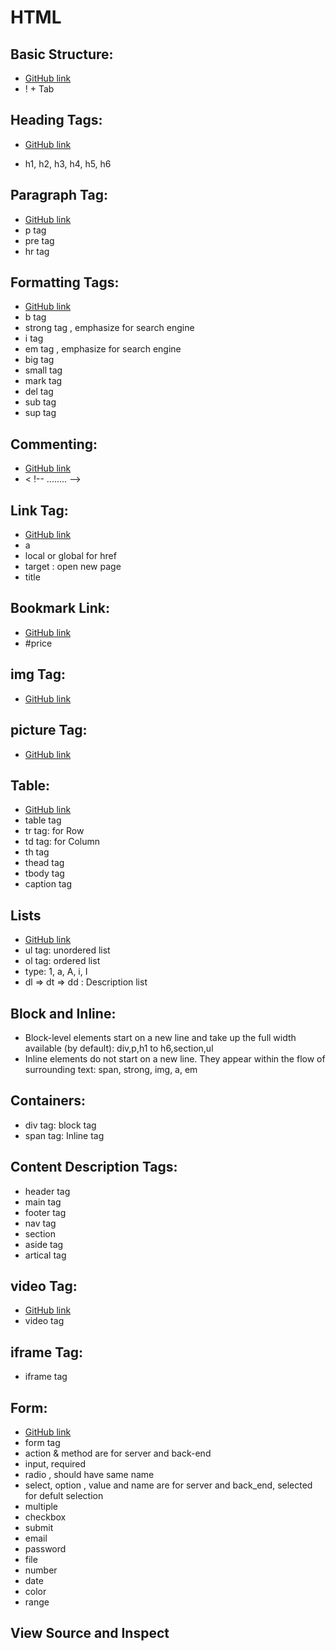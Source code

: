 # HTML

## Basic Structure:

- [GitHub link](/Learn_HTML/index.html)
- ! + Tab

## Heading Tags:

- [GitHub link](/Learn_HTML/heading.html)

- h1, h2, h3, h4, h5, h6

## Paragraph Tag:

- [GitHub link](/Learn_HTML/paragraph.html)
- p tag
- pre tag
- hr tag

## Formatting Tags:

- [GitHub link](/Learn_HTML/formatting.html)
- b tag
- strong tag , emphasize for search engine
- i tag
- em tag , emphasize for search engine
- big tag
- small tag
- mark tag
- del tag
- sub tag
- sup tag

## Commenting:

- [GitHub link](/Learn_HTML/commenting.html)
- < !-- ........ -->

## Link Tag:

- [GitHub link](/Learn_HTML/link.html)
- a
- local or global for href
- target : open new page
- title

## Bookmark Link:

- [GitHub link](/Learn_HTML/link_bookmark.html)
- #price

## img Tag:

- [GitHub link](/Learn_HTML/img.html)

## picture Tag:

- [GitHub link](/Learn_HTML/picture.html)

## Table:

- [GitHub link](/Learn_HTML/table.html)
- table tag
- tr tag: for Row
- td tag: for Column
- th tag
- thead tag
- tbody tag
- caption tag

## Lists

- [GitHub link](/Learn_HTML/list.html)
- ul tag: unordered list
- ol tag: ordered list
- type: 1, a, A, i, I
- dl => dt => dd : Description list

## Block and Inline:

- Block-level elements start on a new line and take up the full width available (by default): div,p,h1 to h6,section,ul
- Inline elements do not start on a new line. They appear within the flow of surrounding text: span, strong, img, a, em

## Containers:

- div tag: block tag
- span tag: Inline tag

## Content Description Tags:

- header tag
- main tag
- footer tag
- nav tag
- section
- aside tag
- artical tag

## video Tag:

- [GitHub link](/Learn_HTML/video.html)
- video tag

## iframe Tag:

- iframe tag

## Form:

- [GitHub link](/Learn_HTML/form.html)
- form tag
- action & method are for server and back-end
- input, required
- radio , should have same name
- select, option , value and name are for server and back_end, selected for defult selection
- multiple
- checkbox
- submit
- email
- password
- file
- number
- date
- color
- range

## View Source and Inspect

